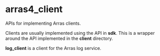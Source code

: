 # arras4_client

APIs for implementing Arras clients.

Clients are usually implemented using the API in **sdk**. This is a wrapper around the API implemented in the **client** directory.

**log_client** is a client for the Arras log service.

